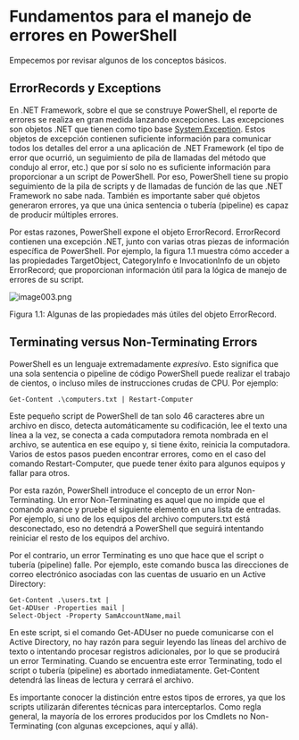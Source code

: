 # Fundamentos para el manejo de errores en PowerShell

Empecemos por revisar  algunos de los conceptos básicos.

## ErrorRecords y Exceptions

En .NET Framework, sobre el que se construye PowerShell, el reporte de errores se realiza en gran medida lanzando excepciones. Las excepciones son objetos .NET que tienen como tipo base [System.Exception](http://msdn.microsoft.com/en-us/library/system.exception(v=vs.110).aspx). Estos objetos de excepción contienen suficiente información para comunicar todos los detalles del error a una aplicación de .NET Framework (el tipo de error que ocurrió, un seguimiento de pila de llamadas del método que condujo al error, etc.) que por sí solo no es suficiente información para proporcionar a un script de PowerShell. Por eso, PowerShell tiene su propio seguimiento de la pila de scripts y de llamadas de función de las que .NET Framework no sabe nada. También es importante saber qué objetos generaron errores, ya que una única sentencia o tubería (pipeline) es capaz de producir múltiples errores.

Por estas razones, PowerShell expone el objeto ErrorRecord. ErrorRecord contienen una excepción .NET, junto con varias otras piezas de información específica de PowerShell. Por ejemplo, la figura 1.1 muestra cómo acceder a las propiedades TargetObject, CategoryInfo e InvocationInfo de un objeto ErrorRecord; que proporcionan información útil para la lógica de manejo de errores de su script.

![image003.png](images/image003.png)

Figura 1.1: Algunas de las propiedades más útiles del objeto ErrorRecord.

## Terminating versus Non-Terminating Errors

PowerShell es un lenguaje extremadamente _expresivo_. Esto significa que una sola sentencia o pipeline de código PowerShell puede realizar el trabajo de cientos, o incluso miles de instrucciones crudas de CPU. Por ejemplo:

```
Get-Content .\computers.txt | Restart-Computer
```

Este pequeño script de PowerShell de tan solo 46 caracteres abre un archivo en disco, detecta automáticamente su codificación, lee el texto una línea a la vez, se conecta a cada computadora remota nombrada en el archivo, se autentica en ese equipo y, si tiene éxito, reinicia la computadora. Varios de estos pasos pueden encontrar errores, como en el caso del comando Restart-Computer, que puede tener éxito para algunos equipos y fallar para otros.

Por esta razón, PowerShell introduce el concepto de un error Non-Terminating. Un error Non-Terminating es aquel que no impide que el comando avance y pruebe el siguiente elemento en una lista de entradas. Por ejemplo, si uno de los equipos del archivo computers.txt está desconectado, eso no detendrá a PowerShell que seguirá intentando reiniciar el resto de los equipos del archivo.

Por el contrario, un error Terminating es uno que hace que el script o tubería (pipeline) falle. Por ejemplo, este comando busca las direcciones de correo electrónico asociadas con las cuentas de usuario en un Active Directory:

```
Get-Content .\users.txt |
Get-ADUser -Properties mail |
Select-Object -Property SamAccountName,mail
```

En este script, si el comando Get-ADUser no puede comunicarse con el Active Directory, no hay razón para seguir leyendo las líneas del archivo de texto o intentando procesar registros adicionales, por lo que se producirá un error Terminating. Cuando se encuentra este error Terminating, todo el script o tubería (pipeline) es abortado inmediatamente. Get-Content detendrá las líneas de lectura y cerrará el archivo.

Es importante conocer la distinción entre estos tipos de errores, ya que los scripts utilizarán diferentes técnicas para interceptarlos. Como regla general, la mayoría de los errores producidos por los Cmdlets no Non-Terminating (con algunas excepciones, aquí y allá).
